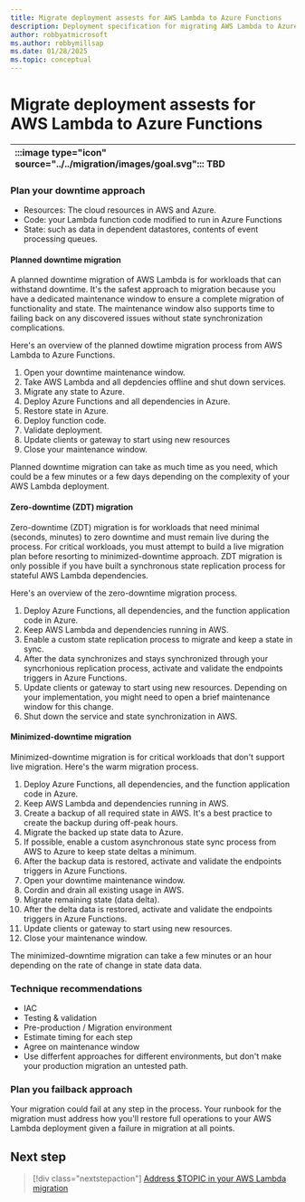 ```yaml
---
title: Migrate deployment assests for AWS Lambda to Azure Functions
description: Deployment specification for migrating AWS Lambda to Azure Functions.
author: robbyatmicrosoft
ms.author: robbymillsap
ms.date: 01/28/2025
ms.topic: conceptual
---
```


# Migrate deployment assests for AWS Lambda to Azure Functions

| :::image type="icon" source="../../migration/images/goal.svg"::: TBD |
| :-- |


### Plan your downtime approach

- Resources: The cloud resources in AWS and Azure.
- Code: your Lambda function code modified to run in Azure Functions
- State: such as data in dependent datastores, contents of event processing queues.

#### Planned downtime migration

A planned downtime migration of AWS Lambda is for workloads that can withstand downtime. It's the safest approach to migration because you have a dedicated maintenance window to ensure a complete migration of functionality and state. The maintenance window also supports time to failing back on any discovered issues without state synchronization complications.

Here's an overview of the planned dowtime migration process from AWS Lambda to Azure Functions.

  1. Open your downtime maintenance window.
  1. Take AWS Lambda and all depdencies offline and shut down services.
  1. Migrate any state to Azure.
  1. Deploy Azure Functions and all dependencies in Azure.
  1. Restore state in Azure.
  1. Deploy function code.
  1. Validate deployment.
  1. Update clients or gateway to start using new resources
  1. Close your maintenance window.

Planned downtime migration can take as much time as you need, which could be a few minutes or a few days depending on the complexity of your AWS Lambda deployment.

#### Zero-downtime (ZDT) migration

Zero-downtime (ZDT) migration is for workloads that need minimal (seconds, minutes) to zero downtime and must remain live during the process. For critical workloads, you must attempt to build a live migration plan before resorting to minimized-downtime approach. ZDT migration is only possible if you have built a synchronous state replication process for stateful AWS Lambda dependencies.

Here's an overview of the zero-downtime migration process.

  1. Deploy Azure Functions, all dependencies, and the function application code in Azure.
  1. Keep AWS Lambda and dependencies running in AWS.
  1. Enable a custom state replication process to migrate and keep a state in sync.
  1. After the data synchronizes and stays synchronized through your syncrhonious replication process, activate and validate the endpoints triggers in Azure Functions.
  1. Update clients or gateway to start using new resources. Depending on your implementation, you might need to open a brief maintenance window for this change.
  1. Shut down the service and state synchronization in AWS.

#### Minimized-downtime migration

Minimized-downtime migration is for critical workloads that don't support live migration. Here's the warm migration process.

  1. Deploy Azure Functions, all dependencies, and the function application code in Azure.
  1. Keep AWS Lambda and dependencies running in AWS.
  1. Create a backup of all required state in AWS. It's a best practice to create the backup during off-peak hours.
  1. Migrate the backed up state data to Azure.
  1. If possible, enable a custom asynchronous state sync process from AWS to Azure to keep state deltas a minimum.
  1. After the backup data is restored, activate and validate the endpoints triggers in Azure Functions.
  1. Open your downtime maintenance window.
  1. Cordin and drain all existing usage in AWS.
  1. Migrate remaining state (data delta).
  1. After the delta data is restored, activate and validate the endpoints triggers in Azure Functions.
  1. Update clients or gateway to start using new resources.
  1. Close your maintenance window.

The minimized-downtime migration can take a few minutes or an hour depending on the rate of change in state data data.

### Technique recommendations

- IAC
- Testing & validation
- Pre-production / Migration environment
- Estimate timing for each step
- Agree on maintenance window
- Use differfent approaches for different environments, but don't make your production migration an untested path.

### Plan you failback approach

Your migration could fail at any step in the process. Your runbook for the migration must address how you'll restore full operations to your AWS Lambda deployment given a failure in migration at all points.

## Next step

> [!div class="nextstepaction"]
> [Address $TOPIC in your AWS Lambda migration](./governance.md)